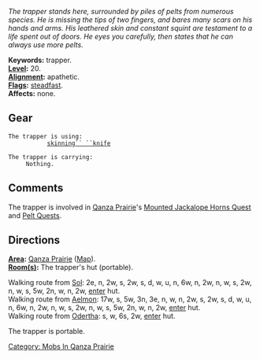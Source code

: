 *The trapper stands here, surrounded by piles of pelts from numerous
species. He is missing the tips of two fingers, and bares many scars on
his hands and arms. His leathered skin and constant squint are testament
to a life spent out of doors. He eyes you carefully, then states that he
can always use more pelts.*

**Keywords:** trapper.  
**[Level](Level "wikilink"):** 20.  
**[Alignment](Alignment "wikilink"):** apathetic.  
**[Flags](:Category:_Mob_Types "wikilink"):**
[steadfast](Sentinel_Mobs "wikilink").  
**Affects:** none.  

## Gear

`The trapper is using:`  
<wielded>`           `[`skinning`` ``knife`](Skinning_Knife_(Qanza_Prairie) "wikilink")

`The trapper is carrying:`  
`     Nothing.`

## Comments

The trapper is involved in [Qanza
Prairie](:Category:_Qanza_Prairie "wikilink")'s [Mounted Jackalope Horns
Quest](Mounted_Jackalope_Horns_Quest "wikilink") and [Pelt
Quests](Pelt_Quests "wikilink").

## Directions

**[Area](:Category:_Areas "wikilink"):** [Qanza
Prairie](:Category:_Qanza_Prairie "wikilink")
([Map](Qanza_Prairie_Map "wikilink")).  
**[Room(s)](:Category:_Rooms "wikilink"):** The trapper's hut
(portable).

Walking route from [Sol](Sol "wikilink"): 2e, n, 2w, s, 2w, s, d, w, u,
n, 6w, n, 2w, n, w, s, 2w, n, w, s, 5w, 2n, w, n, 2w,
[enter](Enter "wikilink") hut.  
Walking route from [Aelmon](Aelmon "wikilink"): 17w, s, 5w, 3n, 3e, n,
w, n, 2w, s, 2w, s, d, w, u, n, 6w, n, 2w, n, w, s, 2w, n, w, s, 5w, 2n,
w, n, 2w, [enter](Enter "wikilink") hut.  
Walking route from [Odertha](Odertha "wikilink"): s, w, 6s, 2w,
[enter](Enter "wikilink") hut.

The trapper is portable.

[Category: Mobs In Qanza
Prairie](Category:_Mobs_In_Qanza_Prairie "wikilink")
